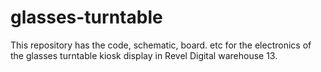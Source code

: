 # glasses-turntable
This repository has the code, schematic, board. etc for the electronics of the glasses turntable kiosk display in Revel Digital warehouse 13.
